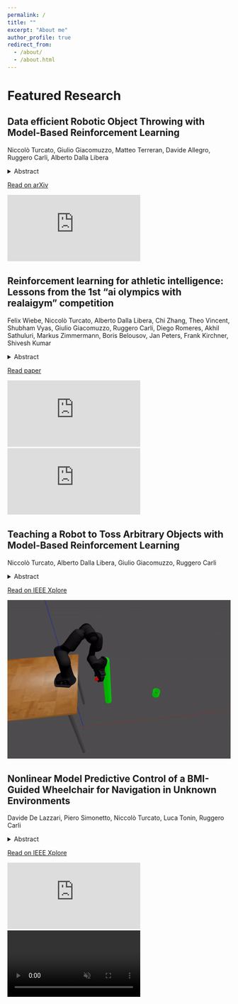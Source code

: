 ```yaml
---
permalink: /
title: ""
excerpt: "About me"
author_profile: true
redirect_from: 
  - /about/
  - /about.html
---
```





<h1>Featured Research</h1>

<div class="article">
    <div class="text">
        <h2>Data efficient Robotic Object Throwing with Model-Based Reinforcement Learning</h2>
        <p>Niccolò Turcato, Giulio Giacomuzzo, Matteo Terreran, Davide Allegro, Ruggero Carli, Alberto Dalla Libera</p>
        <details>
          <summary>Abstract</summary>
          <p>Pick-and-place (PnP) operations, featuring object grasping and trajectory planning, are fundamental in industrial robotics applications. Despite many advancements in the field, PnP is limited by workspace constraints, reducing flexibility. Pick-and-throw (PnT) is a promising alternative where the robot throws objects to target locations, leveraging extrinsic resources like gravity to improve efficiency and expand the workspace. However, PnT execution is complex, requiring precise coordination of high-speed movements and object dynamics. Solutions to the PnT problem are categorized into analytical and learning-based approaches. Analytical methods focus on system modeling and trajectory generation but are time-consuming and offer limited generalization. Learning-based solutions, in particular Model-Free Reinforcement Learning (MFRL), offer automation and adaptability but require extensive interaction time. This paper introduces a Model-Based Reinforcement Learning (MBRL) framework, MC-PILOT, which combines data-driven modeling with policy optimization for efficient and accurate PnT tasks. MC-PILOT accounts for model uncertainties and release errors, demonstrating superior performance in simulations and real-world tests with a Franka Emika Panda manipulator. The proposed approach generalizes rapidly to new targets, offering advantages over analytical and Model-Free methods.</p>
        </details>
        <p><a href="https://arxiv.org/pdf/2502.05595" target="_blank">Read on arXiv</a></p>
    </div>
    <div class="media">
      <iframe src="https://www.youtube.com/embed/0e8IWstunsc?si=CpZNN23oTZkc7GUL" frameborder="0" allowfullscreen></iframe>
    </div>
</div>


<div class="article">
    <div class="text">
        <h2>Reinforcement learning for athletic intelligence: Lessons from the 1st “ai olympics with realaigym” competition</h2>
        <p>Felix Wiebe, Niccolò Turcato, Alberto Dalla Libera, Chi Zhang, Theo Vincent, Shubham Vyas, Giulio Giacomuzzo, Ruggero Carli, Diego Romeres, Akhil Sathuluri, Markus Zimmermann, Boris Belousov, Jan Peters, Frank Kirchner, Shivesh Kumar</p>
        <details>
          <summary>Abstract</summary>
          <p>As artificial intelligence gains new capabilities, it becomes important to evaluate it on real-world tasks. In particular, the fields of robotics and reinforcement learning (RL) are lacking in standardized benchmarking tasks on real hardware. To facilitate reproducibility and stimulate algorithmic advancements, we held an AI Olympics competition at IJCAI 2023 conference based on the double pendulum system in the RealAIGym project where the participants were asked to develop a controller for the swing up and stabilization task. This paper presents the methods and results from the top participating teams and provides insights into the realworld performance of RL algorithms with respect to a baseline time-varying LQR controller.</p>
        </details>
        <p><a href="https://www.researchgate.net/profile/Niccolo_Turcato/publication/382788511_Reinforcement_Learning_for_Athletic_Intelligence_Lessons_from_the_1st_AI_Olympics_with_RealAIGym_Competition/links/66d0231db1606e24c2a6592a/Reinforcement-Learning-for-Athletic-Intelligence-Lessons-from-the-1st-AI-Olympics-with-RealAIGym-Competition.pdf" target="_blank">Read paper</a></p>
    </div>
    <div class="media">
        <iframe src="https://www.youtube.com/embed/eYDH1v1FqF8?si=lkUBxVSZi0Vo-qdV?autoplay=0" frameborder="0" allowfullscreen></iframe>
        <iframe src="https://www.youtube.com/embed/-1qCz1fJmT4?autoplay=0" frameborder="0" allowfullscreen></iframe>
    </div>
</div>

<div class="article">
    <div class="text">
        <h2>Teaching a Robot to Toss Arbitrary Objects with Model-Based Reinforcement Learning</h2>
        <p>Niccolò Turcato, Alberto Dalla Libera, Giulio Giacomuzzo, Ruggero Carli</p>
        <details>
          <summary>Abstract</summary>
          <p>In this paper, we investigate the use of ModelBased Reinforcement Learning (MBRL) for pick-and-throw tasks, which is a variation of the pick-and-place task. In pick-and-throw applications, objects are thrown instead of placed to increase time efficiency and enlarge the workspace reachable by the robot. The effectiveness of analytical methods for this task is limited by the complex system dynamics and the disturbances due to communication and control. Recently, the application of data-driven solutions, in particular Model-Free Reinforcement Learning (MFRL), has attracted attention. In this paper, we explore the use of a MBRL algorithm to solve the pick-and-throw task. Experiments carried out in simulation show the potentialities of our approach, in terms of accuracy and data efficiency, both with respect to analytical methods and a MFRL approach.</p>
        </details>
        <p><a href="https://ieeexplore.ieee.org/stamp/stamp.jsp?arnumber=10284290" target="_blank">Read on IEEE Xplore</a></p>
    </div>
    <div class="media">
      <img src='/images/toss.gif'>
    </div>
</div>


<div class="article">
    <div class="text">
        <h2>Nonlinear Model Predictive Control of a BMI-Guided Wheelchair for Navigation in Unknown Environments</h2>
        <p>Davide De Lazzari, Piero Simonetto, Niccolò Turcato, Luca Tonin, Ruggero Carli</p>
        <details>
          <summary>Abstract</summary>
          <p>The ability to discern human intentions from brain signals has opened the possibility of leveraging Brain-Machine Interfaces (BMIs) for the control of robotic devices, especially benefiting individuals with severe motor disabilities. In this work, we present a novel approach for navigating a semiautonomous wheelchair towards targets generated by a BMI, all while ensuring collision avoidance. Our approach employs Nonlinear Model Predictive Control (NMPC) for real-time trajectory generation in unknown and dynamic environments. The empirical results obtained from real-world experiments clearly demonstrate the advancements of our solution over current state-of-the-art techniques. Our implementation is proven to outperform well-established methods in terms of both smoothness and alignment with the user's intended behavior.</p>
        </details>
        <p><a href="https://ieeexplore.ieee.org/abstract/document/10591234/" target="_blank">Read on IEEE Xplore</a></p>
    </div>
    <div class="media">
      <iframe src="https://www.youtube.com/embed/rCUJUujnWH0?si=w7hJ1oklsqaDHF4M" frameborder="0" allowfullscreen></iframe>
      <video id="teaser" autoplay muted loop playsinline style="width: auto; height: 50%;">
        <source src="/videos/wheelchair_test_15s_single_obj.mp4"
                type="video/mp4">
      </video>
    </div>
</div>

